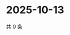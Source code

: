 # 2025-10-13

共 0 条

<!-- BEGIN ZHIHUQUESTIONS -->
<!-- 最后更新时间 Mon Oct 13 2025 10:26:03 GMT+0800 (China Standard Time) -->

<!-- END ZHIHUQUESTIONS -->
